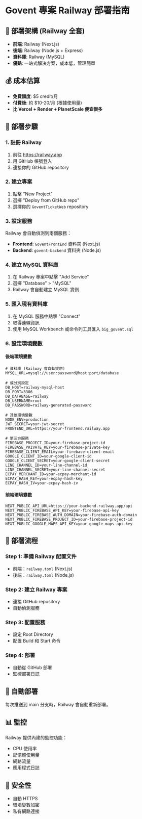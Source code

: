 # Govent 專案 Railway 部署指南

## 🚀 部署架構 (Railway 全套)
- **前端**: Railway (Next.js)
- **後端**: Railway (Node.js + Express)
- **資料庫**: Railway (MySQL)
- **優點**: 一站式解決方案，成本低，管理簡單

## 💰 成本估算
- **免費額度**: $5 credit/月
- **付費後**: 約 $10-20/月 (根據使用量)
- **比 Vercel + Render + PlanetScale 便宜很多**

## 🔧 部署步驟

### 1. 註冊 Railway
1. 前往 https://railway.app
2. 用 GitHub 帳號登入
3. 連接你的 GitHub repository

### 2. 建立專案
1. 點擊 "New Project"
2. 選擇 "Deploy from GitHub repo"
3. 選擇你的 `GoventTicketWeb` repository

### 3. 設定服務
Railway 會自動偵測到兩個服務：
- **Frontend**: `GoventFrontEnd` 資料夾 (Next.js)
- **Backend**: `govent-backend` 資料夾 (Node.js)

### 4. 建立 MySQL 資料庫
1. 在 Railway 專案中點擊 "Add Service"
2. 選擇 "Database" > "MySQL"
3. Railway 會自動建立 MySQL 實例

### 5. 匯入現有資料庫
1. 在 MySQL 服務中點擊 "Connect"
2. 取得連線資訊
3. 使用 MySQL Workbench 或命令列工具匯入 `big_govent.sql`

### 6. 設定環境變數

#### 後端環境變數
```env
# 資料庫 (Railway 會自動提供)
MYSQL_URL=mysql://user:password@host:port/database

# 或分別設定
DB_HOST=railway-mysql-host
DB_PORT=3306
DB_DATABASE=railway
DB_USERNAME=root
DB_PASSWORD=railway-generated-password

# 其他環境變數
NODE_ENV=production
JWT_SECRET=your-jwt-secret
FRONTEND_URL=https://your-frontend.railway.app

# 第三方服務
FIREBASE_PROJECT_ID=your-firebase-project-id
FIREBASE_PRIVATE_KEY=your-firebase-private-key
FIREBASE_CLIENT_EMAIL=your-firebase-client-email
GOOGLE_CLIENT_ID=your-google-client-id
GOOGLE_CLIENT_SECRET=your-google-client-secret
LINE_CHANNEL_ID=your-line-channel-id
LINE_CHANNEL_SECRET=your-line-channel-secret
ECPAY_MERCHANT_ID=your-ecpay-merchant-id
ECPAY_HASH_KEY=your-ecpay-hash-key
ECPAY_HASH_IV=your-ecpay-hash-iv
```

#### 前端環境變數
```env
NEXT_PUBLIC_API_URL=https://your-backend.railway.app/api
NEXT_PUBLIC_FIREBASE_API_KEY=your-firebase-api-key
NEXT_PUBLIC_FIREBASE_AUTH_DOMAIN=your-firebase-auth-domain
NEXT_PUBLIC_FIREBASE_PROJECT_ID=your-firebase-project-id
NEXT_PUBLIC_GOOGLE_MAPS_API_KEY=your-google-maps-api-key
```

## 🎯 部署流程

### Step 1: 準備 Railway 配置文件
- 前端：`railway.toml` (Next.js)
- 後端：`railway.toml` (Node.js)

### Step 2: 建立 Railway 專案
- 連接 GitHub repository
- 自動偵測服務

### Step 3: 配置服務
- 設定 Root Directory
- 配置 Build 和 Start 命令

### Step 4: 部署
- 自動從 GitHub 部署
- 監控部署日誌

## 🔄 自動部署
每次推送到 main 分支時，Railway 會自動重新部署。

## 📊 監控
Railway 提供內建的監控功能：
- CPU 使用率
- 記憶體使用量
- 網路流量
- 應用程式日誌

## 🔐 安全性
- 自動 HTTPS
- 環境變數加密
- 私有網路連接 